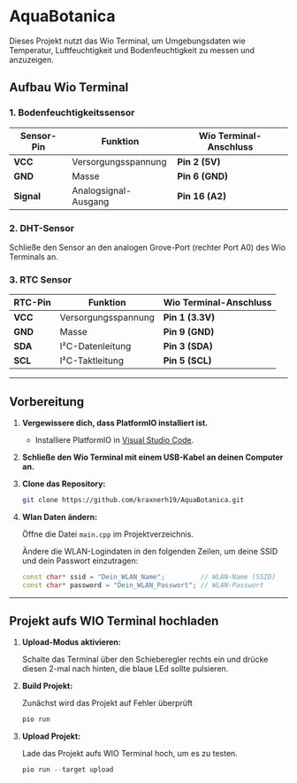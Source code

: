 # AquaBotanica

Dieses Projekt nutzt das Wio Terminal, um Umgebungsdaten wie Temperatur, Luftfeuchtigkeit und Bodenfeuchtigkeit zu messen und anzuzeigen.

## Aufbau Wio Terminal
   
### **1. Bodenfeuchtigkeitssensor**

| **Sensor-Pin** | **Funktion**         | **Wio Terminal-Anschluss** |
|----------------|----------------------|----------------------------|
| **VCC**        | Versorgungsspannung  | **Pin 2 (5V)**             |
| **GND**        | Masse                | **Pin 6 (GND)**            |
| **Signal**     | Analogsignal-Ausgang | **Pin 16 (A2)**            |

### **2. DHT-Sensor**

Schließe den Sensor an den analogen Grove-Port (rechter Port A0) des Wio Terminals an.

### **3. RTC Sensor**

| **RTC-Pin** | **Funktion**         | **Wio Terminal-Anschluss** |
|-------------|----------------------|----------------------------|
| **VCC**     | Versorgungsspannung  | **Pin 1 (3.3V)**           |
| **GND**     | Masse                | **Pin 9 (GND)**            |
| **SDA**     | I²C-Datenleitung     | **Pin 3 (SDA)**            |
| **SCL**     | I²C-Taktleitung      | **Pin 5 (SCL)**            |

---

## Vorbereitung

1. **Vergewissere dich, dass PlatformIO installiert ist.**
   - Installiere PlatformIO in [Visual Studio Code](https://platformio.org/install/ide?install=vscode).

2. **Schließe den Wio Terminal mit einem USB-Kabel an deinen Computer an.**

3. **Clone das Repository:**
   ```bash
   git clone https://github.com/kraxnerh19/AquaBotanica.git

4. **Wlan Daten ändern:**

   Öffne die Datei `main.cpp` im Projektverzeichnis.

   Ändere die WLAN-Logindaten in den folgenden Zeilen, um deine SSID und dein Passwort einzutragen:

   ```cpp
   const char* ssid = "Dein_WLAN_Name";         // WLAN-Name (SSID)
   const char* password = "Dein_WLAN_Passwort"; // WLAN-Passwort

  ---

## Projekt aufs WIO Terminal hochladen
1. **Upload-Modus aktivieren:**

   Schalte das Terminal über den Schieberegler rechts ein und drücke diesen 2-mal nach hinten, die blaue LEd sollte pulsieren.
3. **Build Projekt:**

   Zunächst wird das Projekt auf Fehler überprüft
   ```cpp
   pio run
5. **Upload Projekt:**

   Lade das Projekt aufs WIO Terminal hoch, um es zu testen.
   ```cpp
   pio run --target upload
   
   

